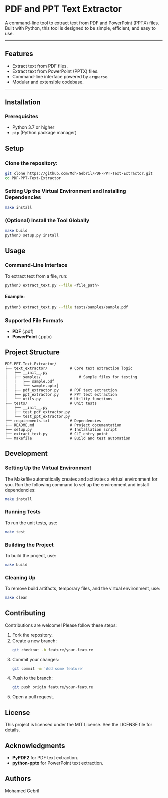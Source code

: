 # PDF and PPT Text Extractor

A command-line tool to extract text from PDF and PowerPoint (PPTX) files. Built with Python, this tool is designed to be simple, efficient, and easy to use.

---

## Features

- Extract text from PDF files.
- Extract text from PowerPoint (PPTX) files.
- Command-line interface powered by `argparse`.
- Modular and extensible codebase.

---

## Installation

### Prerequisites

- Python 3.7 or higher
- `pip` (Python package manager)

## Setup

### Clone the repository:
   ```bash
   git clone https://github.com/Moh-Gebril/PDF-PPT-Text-Extractor.git
   cd PDF-PPT-Text-Extractor
   ```
### Setting Up the Virtual Environment and Installing Dependencies

```bash
make install
```

### (Optional) Install the Tool Globally

```bash
make build
python3 setup.py install
```

## Usage

### Command-Line Interface

To extract text from a file, run:

```bash
python3 extract_text.py --file <file_path>
```

#### Example:

```bash
python3 extract_text.py --file tests/samples/sample.pdf
```

### Supported File Formats

- **PDF** (.pdf)
- **PowerPoint** (.pptx)

## Project Structure

```
PDF-PPT-Text-Extractor/
├── text_extractor/          # Core text extraction logic
│   ├── __init__.py
|   ├── samples/                 # Sample files for testing
│   |   ├── sample.pdf
│   |   └── sample.pptx│
|   ├── pdf_extractor.py     # PDF text extraction
│   ├── ppt_extractor.py     # PPT text extraction
│   └── utils.py             # Utility functions
├── tests/                   # Unit tests
│   ├── __init__.py
│   ├── test_pdf_extractor.py
│   └── test_ppt_extractor.py
├── requirements.txt         # Dependencies
├── README.md                # Project documentation
├── setup.py                 # Installation script
├── extract_text.py          # CLI entry point
└── Makefile                 # Build and test automation
```

## Development

### Setting Up the Virtual Environment

The Makefile automatically creates and activates a virtual environment for you. Run the following command to set up the environment and install dependencies:

```bash
make install
```

### Running Tests

To run the unit tests, use:

```bash
make test
```

### Building the Project

To build the project, use:

```bash
make build
```

### Cleaning Up

To remove build artifacts, temporary files, and the virtual environment, use:

```bash
make clean
```

## Contributing

Contributions are welcome! Please follow these steps:

1. Fork the repository.
2. Create a new branch:
   ```bash
   git checkout -b feature/your-feature
   ```
3. Commit your changes:
   ```bash
   git commit -m 'Add some feature'
   ```
4. Push to the branch:
   ```bash
   git push origin feature/your-feature
   ```
5. Open a pull request.

## License

This project is licensed under the MIT License. See the LICENSE file for details.

## Acknowledgments

- **PyPDF2** for PDF text extraction.
- **python-pptx** for PowerPoint text extraction.

## Authors
Mohamed Gebril
